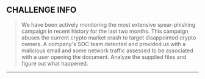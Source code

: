 ## CHALLENGE INFO
> We have been actively monitoring the most extensive spear-phishing campaign in recent history for the last two months.
> This campaign abuses the current crypto market crash to target disappointed crypto owners.
> A company's SOC team detected and provided us with a malicious email and some network traffic assessed to be associated with a user opening the document.
> Analyze the supplied files and figure out what happened.

---